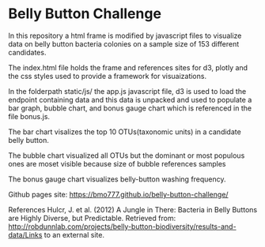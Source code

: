 # Belly Button Challenge

In this repository a html frame is modified by javascript files to visualize data on belly button bacteria colonies on a sample size of 153 different candidates. 

The index.html file holds the frame and references sites for d3, plotly and the css styles used to provide a framework for visuaizations.

In the folderpath static/js/ the app.js javascript file, d3 is used to load the endpoint containing data and this data is unpacked and used to populate a bar graph, bubble chart, and bonus gauge chart which is referenced in the file bonus.js.

The bar chart visalizes the top 10 OTUs(taxonomic units) in a candidate belly button.

The bubble chart visualized all OTUs but the dominant or most populous ones are moset visible because size of bubble references samples

The bonus gauge chart visualizes belly-button washing frequency.


Github pages site:
https://bmo777.github.io/belly-button-challenge/

References
Hulcr, J. et al. (2012) A Jungle in There: Bacteria in Belly Buttons are Highly Diverse, but Predictable. Retrieved from: http://robdunnlab.com/projects/belly-button-biodiversity/results-and-data/Links to an external site.

